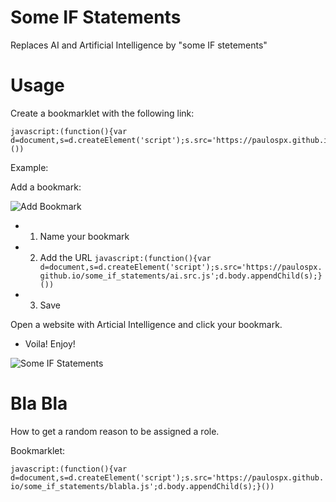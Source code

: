 # Some IF Statements 
Replaces AI and Artificial Intelligence by "some IF stetements" 

# Usage

Create a bookmarklet with the following link:

    javascript:(function(){var d=document,s=d.createElement('script');s.src='https://paulospx.github.io/some_if_statements/ai.src.js';d.body.appendChild(s);}())


Example:

Add a bookmark:

![Add Bookmark](img/2019-03-22_15-40-17.png)

- 1. Name your bookmark 
- 2. Add the URL `javascript:(function(){var d=document,s=d.createElement('script');s.src='https://paulospx.github.io/some_if_statements/ai.src.js';d.body.appendChild(s);}())`
- 3. Save

Open a website with Articial Intelligence and click your bookmark.

- Voila! Enjoy!

![Some IF Statements](img/2019-03-22_15-44-06.png)


# Bla Bla

How to get a random reason to be assigned a role.

Bookmarklet:

```javascript:(function(){var d=document,s=d.createElement('script');s.src='https://paulospx.github.io/some_if_statements/blabla.js';d.body.appendChild(s);}())``` 
